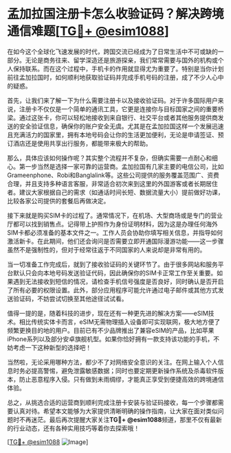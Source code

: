 # 孟加拉国注册卡怎么收验证码？解决跨境通信难题[[TG💪+ @esim1088](https://t.me/s/esim1088)]

在如今这个全球化飞速发展的时代，跨国交流已经成为了日常生活中不可或缺的一部分。无论是商务往来、留学深造还是旅游探亲，我们常常需要与国外的机构或个人保持联系。而在这个过程中，手机卡的作用就显得尤为重要了。特别是当你计划前往孟加拉国时，如何顺利地获取验证码并完成手机号码的注册，成了不少人心中的疑惑。

首先，让我们来了解一下为什么需要注册卡以及接收验证码。对于许多国际用户来说，注册卡不仅仅是一个简单的通讯工具，它更是连接你与目标国家之间的重要桥梁。通过这张卡，你可以轻松地接收到来自银行、社交平台或者其他服务提供商发送的安全验证信息，确保你的账户安全无虞。尤其是在孟加拉国这样一个发展迅速且充满活力的国家里，拥有本地号码会让你的生活更加便利，无论是申请签证、预订酒店还是使用共享出行服务，都能带来极大的帮助。

那么，具体应该如何操作呢？其实整个流程并不复杂，但确实需要一点耐心和细心。第一步当然是选择一家可靠的运营商。孟加拉国有几家主要的电信公司，比如Grameenphone、Robi和Banglalink等。这些公司提供的服务覆盖范围广、资费合理，并且支持多种语言客服，非常适合初次来到这里的外国游客或者长期居住者。建议大家根据自己的需求（如通话时间长短、数据流量大小）提前做好功课，比较各家公司提供的套餐后再做决定。

接下来就是购买SIM卡的过程了。通常情况下，在机场、大型商场或是专门的营业厅都可以找到销售点。记得带上护照作为身份证明材料，因为这是办理任何海外SIM卡都必须准备的基本文件之一。工作人员会协助你填写相关信息，并指导如何激活新卡。在此期间，他们还会询问是否需要立即开通国际漫游功能——这一步骤虽然不是强制性的，但对于经常往返于不同国家的人来说却是非常有用的。

当一切准备工作完成后，就到了接收验证码的关键环节了。由于很多网站和服务平台默认只会向本地号码发送验证代码，因此确保你的SIM卡正常工作至关重要。如果遇到无法接收到短信的情况，请检查手机信号强度是否良好，同时确认是否开启了所有必要的权限设置。此外，部分应用程序可能允许通过电子邮件或其他方式发送验证码，不妨尝试切换至其他途径试试看。

值得一提的是，随着科技的进步，现在还有一种更先进的解决方案——eSIM技术。相比传统实体卡而言，eSIM无需物理插入设备即可实现联网，极大地方便了频繁更换目的地的用户。目前已有不少品牌推出了兼容eSIM的产品，比如苹果iPhone系列以及部分安卓旗舰机型。如果你恰好拥有一款支持该功能的手机，不妨考虑一下这种新型的选择吧！

当然啦，无论采用哪种方法，都少不了对网络安全意识的关注。在网上输入个人信息时务必提高警惕，避免泄露敏感数据；同时也要定期更新操作系统及杀毒软件版本，防止恶意程序入侵。只有做到未雨绸缪，才能真正享受到便捷高效的跨境通信体验。

总之，从挑选合适的运营商到顺利完成注册卡安装与验证码接收，每一个步骤都需要认真对待。希望本文能够为大家提供清晰明确的操作指南，让大家在面对类似问题时不再迷茫。最后再次提醒大家关注**TG💪+ @esim1088**频道，那里不仅有最新的行业动态，还有各种实用技巧等着你去探索哦！

[[TG💪+ @esim1088](https://t.me/s/esim1088) ![Image](https://i.postimg.cc/4NQfJmqS/Snipaste-2025-05-13-00-14-12.png)]